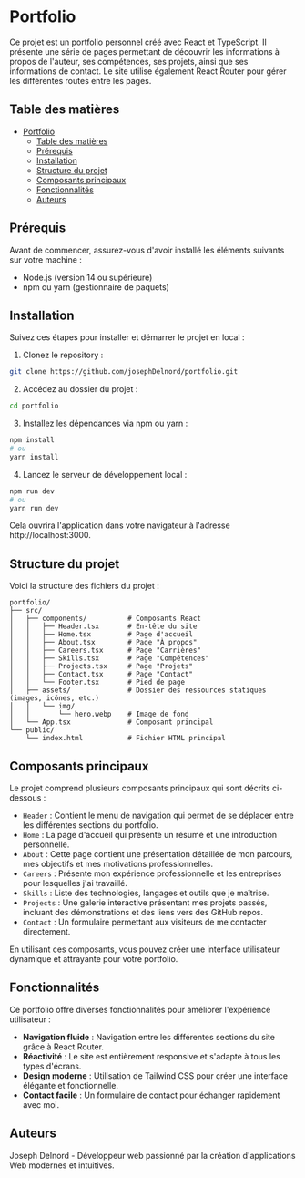 # Portfolio

Ce projet est un portfolio personnel créé avec React et TypeScript. Il présente une série de pages permettant de découvrir les informations à propos de l'auteur, ses compétences, ses projets, ainsi que ses informations de contact. Le site utilise également React Router pour gérer les différentes routes entre les pages.

## Table des matières

- [Portfolio](#portfolio)
  - [Table des matières](#table-des-matières)
  - [Prérequis](#prérequis)
  - [Installation](#installation)
  - [Structure du projet](#structure-du-projet)
  - [Composants principaux](#composants-principaux)
  - [Fonctionnalités](#fonctionnalités)
  - [Auteurs](#auteurs)

## Prérequis

Avant de commencer, assurez-vous d'avoir installé les éléments suivants sur votre machine :

- Node.js (version 14 ou supérieure)
- npm ou yarn (gestionnaire de paquets)

## Installation

Suivez ces étapes pour installer et démarrer le projet en local :

1. Clonez le repository :

```bash
git clone https://github.com/josephDelnord/portfolio.git
```

2. Accédez au dossier du projet :

```bash
cd portfolio
```

3. Installez les dépendances via npm ou yarn :

```bash
npm install
# ou
yarn install

```

4. Lancez le serveur de développement local :

```bash
npm run dev
# ou
yarn run dev


```

Cela ouvrira l'application dans votre navigateur à l'adresse http://localhost:3000.


## Structure du projet

Voici la structure des fichiers du projet :

```plaintext
portfolio/
├── src/
│   ├── components/          # Composants React
│   │   ├── Header.tsx       # En-tête du site
│   │   ├── Home.tsx         # Page d'accueil
│   │   ├── About.tsx        # Page "À propos"
│   │   ├── Careers.tsx      # Page "Carrières"
│   │   ├── Skills.tsx       # Page "Compétences"
│   │   ├── Projects.tsx     # Page "Projets"
│   │   ├── Contact.tsx      # Page "Contact"
│   │   └── Footer.tsx       # Pied de page
│   ├── assets/              # Dossier des ressources statiques (images, icônes, etc.)
│   │   └── img/
│   │       └── hero.webp    # Image de fond
│   └── App.tsx              # Composant principal
└── public/
    └── index.html           # Fichier HTML principal

```
## Composants principaux

Le projet comprend plusieurs composants principaux qui sont décrits ci-dessous :

- `Header` : Contient le menu de navigation qui permet de se déplacer entre les différentes sections du portfolio.
- `Home` : La page d'accueil qui présente un résumé et une introduction personnelle.
- `About` : Cette page contient une présentation détaillée de mon parcours, mes objectifs et mes motivations professionnelles.
- `Careers` : Présente mon expérience professionnelle et les entreprises pour lesquelles j'ai travaillé.
- `Skills` : Liste des technologies, langages et outils que je maîtrise.
- `Projects` : Une galerie interactive présentant mes projets passés, incluant des démonstrations et des liens vers des GitHub repos.
- `Contact` : Un formulaire permettant aux visiteurs de me contacter directement.

En utilisant ces composants, vous pouvez créer une interface utilisateur dynamique et attrayante pour votre portfolio.

## Fonctionnalités

Ce portfolio offre diverses fonctionnalités pour améliorer l'expérience utilisateur :

- **Navigation fluide** : Navigation entre les différentes sections du site grâce à React Router.
- **Réactivité** : Le site est entièrement responsive et s'adapte à tous les types d'écrans.
- **Design moderne** : Utilisation de Tailwind CSS pour créer une interface élégante et fonctionnelle.
- **Contact facile** : Un formulaire de contact pour échanger rapidement avec moi.

## Auteurs
Joseph Delnord - Développeur web passionné par la création d'applications Web modernes et intuitives.